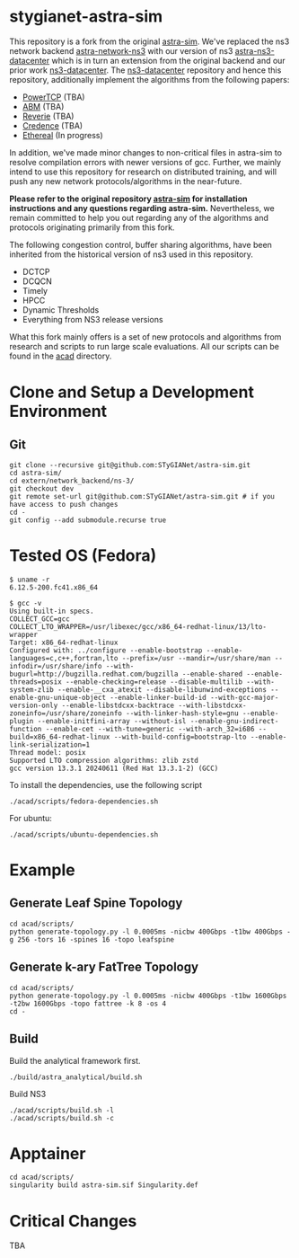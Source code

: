 # stygianet-astra-sim

This repository is a fork from the original [astra-sim](https://astra-sim.github.io/). We've replaced the ns3 network backend [astra-network-ns3](https://github.com/astra-sim/astra-network-ns3/tree/astra-sim) with our version of ns3 [astra-ns3-datacenter](https://github.com/STyGIANet/astra-ns3-datacenter) which is in turn an extension from the original backend and our prior work [ns3-datacenter](https://github.com/inet-tub/ns3-datacenter). The [ns3-datacenter](https://github.com/inet-tub/ns3-datacenter) repository and hence this repository, additionally implement the algorithms from the following papers:

- [PowerTCP](https://www.usenix.org/conference/nsdi22/presentation/addanki) (TBA)
- [ABM](https://dl.acm.org/doi/abs/10.1145/3544216.3544252) (TBA)
- [Reverie](https://www.usenix.org/conference/nsdi24/presentation/addanki-reverie) (TBA)
- [Credence](https://www.usenix.org/conference/nsdi24/presentation/addanki-credence) (TBA)
- [Ethereal](https://arxiv.org/abs/2407.00550) (In progress)

In addition, we've made minor changes to non-critical files in astra-sim to resolve compilation errors with newer versions of gcc. Further, we mainly intend to use this repository for research on distributed training, and will push any new network protocols/algorithms in the near-future.

**Please refer to the original repository [astra-sim](https://astra-sim.github.io/) for installation instructions and any questions regarding astra-sim.** Nevertheless, we remain committed to help you out regarding any of the algorithms and protocols originating primarily from this fork. 


The following congestion control, buffer sharing algorithms, have been inherited from the historical version of ns3 used in this repository.

- DCTCP
- DCQCN
- Timely
- HPCC
- Dynamic Thresholds
- Everything from NS3 release versions

What this fork mainly offers is a set of new protocols and algorithms from research and scripts to run large scale evaluations. All our scripts can be found in the [acad](https://github.com/STyGIANet/astra-sim/tree/dev/acad) directory.

# Clone and Setup a Development Environment

## Git

```
git clone --recursive git@github.com:STyGIANet/astra-sim.git
cd astra-sim/
cd extern/network_backend/ns-3/
git checkout dev
git remote set-url git@github.com:STyGIANet/astra-sim.git # if you have access to push changes
cd -
git config --add submodule.recurse true
```

# Tested OS (Fedora)

```
$ uname -r
6.12.5-200.fc41.x86_64

$ gcc -v
Using built-in specs.
COLLECT_GCC=gcc
COLLECT_LTO_WRAPPER=/usr/libexec/gcc/x86_64-redhat-linux/13/lto-wrapper
Target: x86_64-redhat-linux
Configured with: ../configure --enable-bootstrap --enable-languages=c,c++,fortran,lto --prefix=/usr --mandir=/usr/share/man --infodir=/usr/share/info --with-bugurl=http://bugzilla.redhat.com/bugzilla --enable-shared --enable-threads=posix --enable-checking=release --disable-multilib --with-system-zlib --enable-__cxa_atexit --disable-libunwind-exceptions --enable-gnu-unique-object --enable-linker-build-id --with-gcc-major-version-only --enable-libstdcxx-backtrace --with-libstdcxx-zoneinfo=/usr/share/zoneinfo --with-linker-hash-style=gnu --enable-plugin --enable-initfini-array --without-isl --enable-gnu-indirect-function --enable-cet --with-tune=generic --with-arch_32=i686 --build=x86_64-redhat-linux --with-build-config=bootstrap-lto --enable-link-serialization=1
Thread model: posix
Supported LTO compression algorithms: zlib zstd
gcc version 13.3.1 20240611 (Red Hat 13.3.1-2) (GCC)
```

To install the dependencies, use the following script

```
./acad/scripts/fedora-dependencies.sh
```

For ubuntu:

```
./acad/scripts/ubuntu-dependencies.sh
```
# Example

## Generate Leaf Spine Topology

```
cd acad/scripts/
python generate-topology.py -l 0.0005ms -nicbw 400Gbps -t1bw 400Gbps -g 256 -tors 16 -spines 16 -topo leafspine
```

## Generate k-ary FatTree Topology

```
cd acad/scripts/
python generate-topology.py -l 0.0005ms -nicbw 400Gbps -t1bw 1600Gbps -t2bw 1600Gbps -topo fattree -k 8 -os 4
cd -
```

## Build

Build the analytical framework first.

```
./build/astra_analytical/build.sh
```

Build NS3

```
./acad/scripts/build.sh -l
./acad/scripts/build.sh -c
```

# Apptainer

```
cd acad/scripts/
singularity build astra-sim.sif Singularity.def
```

# Critical Changes

TBA